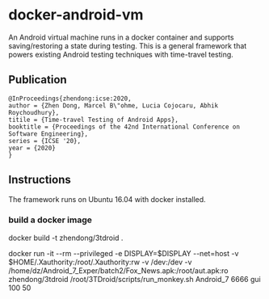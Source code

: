 # docker\-android\-vm #
An Android virtual machine runs in a docker container and supports saving/restoring a state during testing. This is a general framework that powers existing Android testing techniques with time-travel testing. 

## Publication ##
```
@InProceedings{zhendong:icse:2020,
author = {Zhen Dong, Marcel B\"ohme, Lucia Cojocaru, Abhik Roychoudhury},
titile = {Time-travel Testing of Android Apps},
booktitle = {Proceedings of the 42nd International Conference on Software Engineering},
series = {ICSE '20},
year = {2020}
}

```
## Instructions ##
The framework runs on Ubuntu 16.04 with docker installed.

### build a docker image ###

docker build -t zhendong/3tdroid .


docker run -it --rm --privileged -e DISPLAY=$DISPLAY --net=host -v $HOME/.Xauthority:/root/.Xauthority:rw -v /dev:/dev -v /home/dz/Android_7_Exper/batch2/Fox_News.apk:/root/aut.apk:ro zhendong/3tdroid  /root/3TDroid/scripts/run_monkey.sh Android_7 6666 gui 100 50

